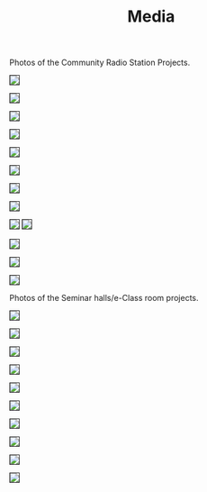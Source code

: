 ﻿---
layout: page
title: Media
permalink: /Media/
---



<p>Photos of the Community Radio Station Projects. </p>




<p></p>
<img src = "/Photos/BEC-1.jpg" border = "1" />
<p></p>

<p></p>
<img src = "/Photos/BEC-2.jpg" border = "1" />
<p></p>

<p></p>
<img src = "/Photos/BEC-3.jpg" border = "1" />
<p></p>

<p></p>
<img src = "/Photos/BEC-4.jpg" border = "1" />
<p></p>

<p></p>
<img src = "/Photos/BEC-5.jpg" border = "1" />
<p></p>

<p></p>
<img src = "/Photos/BEC-6.jpg" border = "1" />
<p></p>

<p></p>
<img src = "/Photos/MET-1.jpg" border = "1" />
<p></p>


<p></p>

<img src = "/Photos/MET-2.jpg" border = "1" />


<p></p>
<p></p>

<img src = "/Photos/MET-3.jpg" border = "1" />


<img src = "/Photos/vvs-1.jpg" border = "1" />

<p></p>
<p></p>

<img src = "/Photos/vvs-2.jpg" border = "1" />

<p> </p>
<p></p>
<img src = "/Photos/vvs-3.jpg" border = "1" />

<p></p>
<p></p>
<img src = "/Photos/vvs-4.jpg" border = "1" />
<p></p>
<p></p>




<p></p>

<p>Photos of the Seminar halls/e-Class room projects. </p>

<p></p>
<p></p>
<img src = "/Photos/ECE-1.jpg" border = "1" />
<p></p>
<p></p>

<p></p>
<p></p>
<img src = "/Photos/ECE-2.jpg" border = "1" />
<p></p>
<p></p>

<p></p>
<p></p>
<img src = "/Photos/ECE-3.jpg" border = "1" />
<p></p>
<p></p>

<p></p>
<p></p>
<img src = "/Photos/ECE-4.jpg" border = "1" />
<p></p>
<p></p>

<p></p>
<p></p>
<img src = "/Photos/ECE-5.jpg" border = "1" />
<p></p>
<p></p>


<p></p>
<p></p>
<img src = "/Photos/BEC_Classroom_1.jpg" border = "1" />
<p></p>
<p></p>

<p></p>
<p></p>
<img src = "/Photos/BEC_Classroom_2.jpg" border = "1" />
<p></p>
<p></p>

<p></p>
<p></p>
<img src = "/Photos/BEC_Classroom_3.jpg" border = "1" />
<p></p>
<p></p>


<p></p>
<p></p>
<img src = "/Photos/BEC_Classroom_4.jpg" border = "1" />
<p></p>
<p></p>

<p></p>
<p></p>
<img src = "/Photos/BEC_Classroom_5.jpg" border = "1" />
<p></p>
<p></p>





<p></p>

